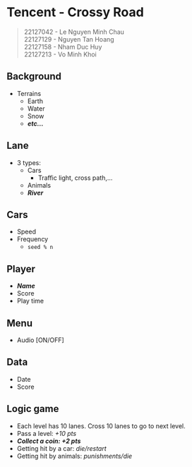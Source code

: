 # Tencent - Crossy Road
> 22127042 - Le Nguyen Minh Chau  
> 22127129 - Nguyen Tan Hoang   
> 22127158 - Nham Duc Huy  
> 22127213 - Vo Minh Khoi

## Background  
- Terrains  
  - Earth
  - Water
  - Snow
  - ***etc...***  
## Lane  
- 3 types:
  - Cars
    - Traffic light, cross path,...  
  - Animals
  - ***River***   
## Cars
- Speed  
- Frequency  
  - `seed % n`
## Player 
- ***Name***  
- Score
- Play time
## Menu
- Audio [ON/OFF]
## Data
- Date
- Score
## Logic game
- Each level has 10 lanes. Cross 10 lanes to go to next level.
- Pass a level: *+10 pts*
- ***Collect a coin: +2 pts***
- Getting hit by a car: *die/restart*
- Getting hit by animals: *punishments/die*